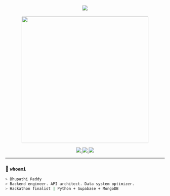 <h1 align="center">
  <img src="https://readme-typing-svg.herokuapp.com?font=Fira+Code&size=32&duration=3500&pause=1000&color=00FFEE&center=true&width=600&lines=Bhupathi+Reddy;Backend+Engineer+%7C+Python+Loyalist;Building+APIs+That+Don%27t+Crash;Hacking+Through+Hackathons" />
</h1>

<p align="center">
  <img src="https://media.tenor.com/2uyENRmiUt0AAAAC/coding.gif" width="400">
</p>

<p align="center">
  <a href="https://github.com/bhupathii">
    <img src="https://img.shields.io/github/followers/bhupathii?label=Followers&style=for-the-badge&logo=github&color=0E1116">
  </a>
  <a href="mailto:bhupathireddynangu@gmail.com">
    <img src="https://img.shields.io/badge/Gmail-Contact-red?style=for-the-badge&logo=gmail">
  </a>
  <a href="https://linkedin.com/in/nangubhupathireddy">
    <img src="https://img.shields.io/badge/LinkedIn-Profile-blue?style=for-the-badge&logo=linkedin">
  </a>
</p>

---

### 🧠 `whoami`

```bash
> Bhupathi Reddy
> Backend engineer. API architect. Data system optimizer.
> Hackathon finalist | Python + Supabase + MongoDB
